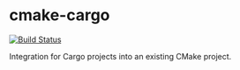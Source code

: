 # cmake-cargo
[![Build Status](https://github.com/AndrewGaspar/cmake-cargo/workflows/.github/workflows/test.yaml/badge.svg)](https://github.com/AndrewGaspar/cmake-cargo/actions?query=branch%3Amaster)

Integration for Cargo projects into an existing CMake project.
